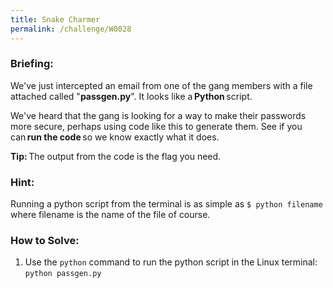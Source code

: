 ```yaml
---
title: Snake Charmer
permalink: /challenge/W0028
---
```


### Briefing: 
We've just intercepted an email from one of the gang members with a file attached called "**passgen.py**". It looks like a **Python** script. 

We've heard that the gang is looking for a way to make their passwords more secure, perhaps using code like this to generate them. See if you can **run the code** so we know exactly what it does. 

**Tip:** The output from the code is the flag you need. 

### Hint:
Running a python script from the terminal is as simple as `$ python filename` where filename is the name of the file of course.

### How to Solve: 
1. Use the `python` command to run the python script in the Linux terminal: `python passgen.py`